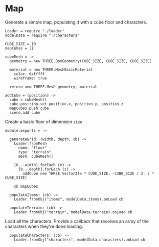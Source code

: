 Map
===

Generate a simple map, populating it with a cube floor and characters.

    Loader = require "./loader"
    modelData = require "./characters"

    CUBE_SIZE = 10
    mapCubes = []

    cubeMesh = ->
      geometry = new THREE.BoxGeometry(CUBE_SIZE, CUBE_SIZE, CUBE_SIZE)

      material = new THREE.MeshBasicMaterial
        color: 0xfffff
        wireframe: true

      return new THREE.Mesh geometry, material    

    addCube = (position) ->
      cube = cubeMesh()
      cube.position.set position.x, position.y, position.z
      mapCubes.push cube
      scene.add cube

Create a basic floor of dimension `size`

    module.exports = ->

      generateGrid: (width, depth, cb) ->
        Loader.fromMesh
          name: "floor" 
          type: "terrain"
          mesh: cubeMesh()
        
        [0...width].forEach (x) ->
          [0...depth].forEach (z) ->
            addCube new THREE.Vector3(x * CUBE_SIZE, -CUBE_SIZE / 2, z * CUBE_SIZE)

        cb mapCubes

      populateItems: (cb) ->
        Loader.fromObj("items", modelData.items).onLoad cb
        
      populateTerrain: (cb) ->
        Loader.fromObj("terrain", modelData.terrain).onLoad cb

Load all the characters. Provide a callback that receives an array
of the characters when they're done loading. 

      populateCharacters: (cb) ->
        Loader.fromObj("characters", modelData.characters).onLoad cb
